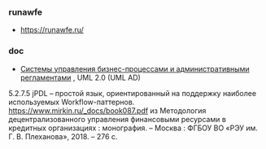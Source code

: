 ### runawfe
- https://runawfe.ru/

### doc
- [Системы управления бизнес-процессами и административными регламентами](https://runawfe.ru/images/b/b7/BPMSbook.pdf) , UML 2.0 (UML AD)


5.2.7.5 jPDL – простой язык, ориентированный на поддержку наиболее используемых
Workflow-паттернов. https://www.mirkin.ru/_docs/book087.pdf
из Методология децентрализованного управления финансовыми ресурсами в кредитных организациях : монография. – Москва : ФГБОУ
ВО «РЭУ им. Г. В. Плеханова», 2018. – 276 с.
